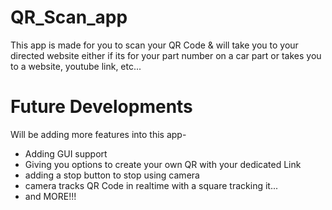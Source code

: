 # QR_Scan_app
This app is made for you to scan your QR Code & will take you to your directed website either if its for your part number on a car part or takes you to a website, youtube link,
etc...

# Future Developments
Will be adding more features into this app- 
* Adding GUI support
* Giving you options to create your own QR with your dedicated Link
* adding a stop button to stop using camera
* camera tracks QR Code in realtime with a square tracking it...
* and MORE!!!
